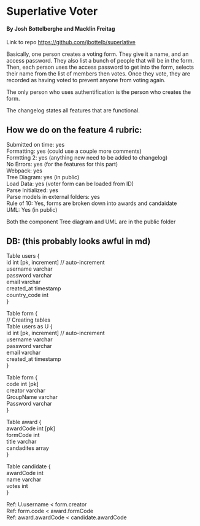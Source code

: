 # Superlative Voter

#### By Josh Bottelberghe and Macklin Freitag

Link to repo
https://github.com/jbottelb/superlative

Basically, one person creates a voting form.
They give it a name, and an access password. They
also list a bunch of people that will be in the form.
Then, each person uses the access password to get into the form,
selects their name from the list of members then votes. Once they vote,
they are recorded as having voted to prevent anyone from voting again.

The only person who uses authentification is the person who creates the form.

The changelog states all features that are functional.

## How we do on the feature 4 rubric:

Submitted on time: yes\
Formatting: yes (could use a couple more comments)\
Formtting 2: yes (anything new need to be added to changelog)\
No Errors: yes (for the features for this part)\
Webpack: yes\
Tree Diagram: yes (in public)\
Load Data: yes (voter form can be loaded from ID)\
Parse Initialized: yes\
Parse models in external folders: yes\
Rule of 10: Yes, forms are broken down into awards and candaidate\
UML: Yes (in public)

Both the component Tree diagram and UML are in the public folder

## DB: (this probably looks awful in md)

Table users {\
id int [pk, increment] // auto-increment\
username varchar\
password varchar\
email varchar\
created_at timestamp\
country_code int\
}

Table form {\
// Creating tables\
Table users as U {\
id int [pk, increment] // auto-increment\
username varchar\
password varchar\
email varchar\
created_at timestamp\
}

Table form {\
code int [pk]\
creator varchar\
GroupName varchar\
Password varchar\
}

Table award {\
awardCode int [pk]\
formCode int\
title varchar\
candadites array\
}

Table candidate {\
awardCode int\
name varchar\
votes int\
}

Ref: U.username < form.creator\
Ref: form.code < award.formCode\
Ref: award.awardCode < candidate.awardCode

